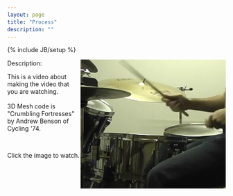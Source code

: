 ```yaml
---
layout: page
title: "Process"
description: ""
---
```

{% include JB/setup %}
<p><a href="http://vimeo.com/7698217"><img src="process.png" width="335" height="297" align="right" /></a>Description:</p>
<p>This is a video about making the video that you are watching.<br />
  <br />
3D Mesh code is &quot;Crumbling Fortresses&quot; by Andrew Benson of Cycling '74.</p>
<p>&nbsp;</p>
<p>Click the image to watch.</p>